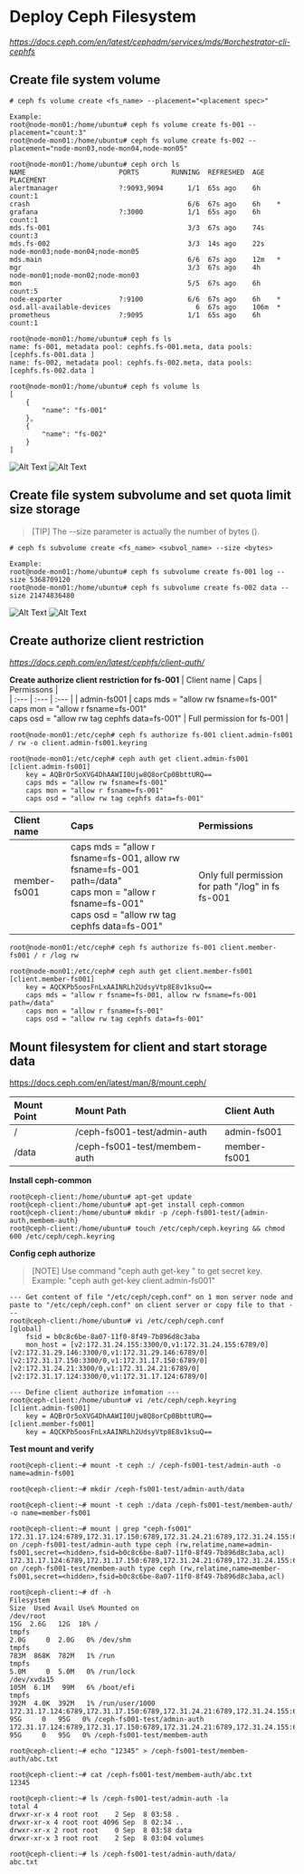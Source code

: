 # Deploy Ceph Filesystem
*https://docs.ceph.com/en/latest/cephadm/services/mds/#orchestrator-cli-cephfs*

## Create file system volume
```
# ceph fs volume create <fs_name> --placement="<placement spec>"

Example:
root@node-mon01:/home/ubuntu# ceph fs volume create fs-001 --placement="count:3"
root@node-mon01:/home/ubuntu# ceph fs volume create fs-002 --placement="node-mon03,node-mon04,node-mon05"
```

```
root@node-mon01:/home/ubuntu# ceph orch ls
NAME                       PORTS        RUNNING  REFRESHED  AGE   PLACEMENT                         
alertmanager               ?:9093,9094      1/1  65s ago    6h    count:1                           
crash                                       6/6  67s ago    6h    *                                 
grafana                    ?:3000           1/1  65s ago    6h    count:1                           
mds.fs-001                                  3/3  67s ago    74s   count:3                           
mds.fs-002                                  3/3  14s ago    22s   node-mon03;node-mon04;node-mon05  
mds.main                                    6/6  67s ago    12m   *                                 
mgr                                         3/3  67s ago    4h    node-mon01;node-mon02;node-mon03  
mon                                         5/5  67s ago    6h    count:5                           
node-exporter              ?:9100           6/6  67s ago    6h    *                                 
osd.all-available-devices                     6  67s ago    106m  *                                 
prometheus                 ?:9095           1/1  65s ago    6h    count:1

root@node-mon01:/home/ubuntu# ceph fs ls
name: fs-001, metadata pool: cephfs.fs-001.meta, data pools: [cephfs.fs-001.data ]
name: fs-002, metadata pool: cephfs.fs-002.meta, data pools: [cephfs.fs-002.data ]

root@node-mon01:/home/ubuntu# ceph fs volume ls
[
    {
        "name": "fs-001"
    },
    {
        "name": "fs-002"
    }
]
```

![Alt Text](ceph-fs1.png)
![Alt Text](ceph-fs-pool.png)
## Create file system subvolume and set quota limit size storage
> [TIP]
> The --size parameter is actually the number of bytes (<bytes>).
```
# ceph fs subvolume create <fs_name> <subvol_name> --size <bytes>

Example:
root@node-mon01:/home/ubuntu# ceph fs subvolume create fs-001 log --size 5368709120
root@node-mon01:/home/ubuntu# ceph fs subvolume create fs-002 data --size 21474836480
```
![Alt Text](ceph-fs2.png)
![Alt Text](ceph-fs3.png)

## Create authorize client restriction
*https://docs.ceph.com/en/latest/cephfs/client-auth/*

**Create authorize client restriction for fs-001**
| Client name | Caps | Permissons |   
| :--- | :--- |  :--- | 
| admin-fs001 | caps mds = "allow rw fsname=fs-001"<br>caps mon = "allow r fsname=fs-001"<br>caps osd = "allow rw tag cephfs data=fs-001" | Full permission for fs-001 |
```
root@node-mon01:/etc/ceph# ceph fs authorize fs-001 client.admin-fs001 / rw -o client.admin-fs001.keyring

root@node-mon01:/etc/ceph# ceph auth get client.admin-fs001
[client.admin-fs001]
	key = AQBrOr5oXVG4DhAAWII0Ujw8Q8orCp0BbttURQ==
	caps mds = "allow rw fsname=fs-001"
	caps mon = "allow r fsname=fs-001"
	caps osd = "allow rw tag cephfs data=fs-001"
```

| Client name | Caps | Permissions |   
| :--- | :--- |  :--- | 
| member-fs001 | caps mds = "allow r fsname=fs-001, allow rw fsname=fs-001 path=/data"<br>caps mon = "allow r fsname=fs-001"<br>caps osd = "allow rw tag cephfs data=fs-001" | Only full permission for path "/log" in fs fs-001 |
```
root@node-mon01:/etc/ceph# ceph fs authorize fs-001 client.member-fs001 / r /log rw

root@node-mon01:/etc/ceph# ceph auth get client.member-fs001
[client.member-fs001]
	key = AQCKPb5oosFnLxAAINRLh2UdsyVtp8E8v1ksuQ==
	caps mds = "allow r fsname=fs-001, allow rw fsname=fs-001 path=/data"
	caps mon = "allow r fsname=fs-001"
	caps osd = "allow rw tag cephfs data=fs-001"
```
## Mount filesystem for client and start storage data
https://docs.ceph.com/en/latest/man/8/mount.ceph/

| Mount Point| Mount Path | Client Auth |   
| :--- | :--- | :--- |
| / | /ceph-fs001-test/admin-auth | admin-fs001 |
| /data | /ceph-fs001-test/membem-auth | member-fs001 |

**Install ceph-common**
```
root@ceph-client:/home/ubuntu# apt-get update
root@ceph-client:/home/ubuntu# apt-get install ceph-common
root@ceph-client:/home/ubuntu# mkdir -p /ceph-fs001-test/{admin-auth,membem-auth}
root@ceph-client:/home/ubuntu# touch /etc/ceph/ceph.keyring && chmod 600 /etc/ceph/ceph.keyring
```

**Config ceph authorize**
> [NOTE]
> Use command "ceph auth get-key <client user>" to get secret key. Example: "ceph auth get-key client.admin-fs001"

```
--- Get content of file "/etc/ceph/ceph.conf" on 1 mon server node and paste to "/etc/ceph/ceph.conf" on client server or copy file to that ---
root@ceph-client:/home/ubuntu# vi /etc/ceph/ceph.conf
[global]
	fsid = b0c8c6be-8a07-11f0-8f49-7b896d8c3aba
	mon_host = [v2:172.31.24.155:3300/0,v1:172.31.24.155:6789/0] [v2:172.31.29.146:3300/0,v1:172.31.29.146:6789/0] [v2:172.31.17.150:3300/0,v1:172.31.17.150:6789/0] [v2:172.31.24.21:3300/0,v1:172.31.24.21:6789/0] [v2:172.31.17.124:3300/0,v1:172.31.17.124:6789/0]

--- Define client authorize infomation ---
root@ceph-client:/home/ubuntu# vi /etc/ceph/ceph.keyring
[client.admin-fs001]
	key = AQBrOr5oXVG4DhAAWII0Ujw8Q8orCp0BbttURQ==
[client.member-fs001]
	key = AQCKPb5oosFnLxAAINRLh2UdsyVtp8E8v1ksuQ==
```

**Test mount and verify**
```
root@ceph-client:~# mount -t ceph :/ /ceph-fs001-test/admin-auth -o name=admin-fs001

root@ceph-client:~# mkdir /ceph-fs001-test/admin-auth/data

root@ceph-client:~# mount -t ceph :/data /ceph-fs001-test/membem-auth/ -o name=member-fs001

root@ceph-client:~# mount | grep "ceph-fs001"
172.31.17.124:6789,172.31.17.150:6789,172.31.24.21:6789,172.31.24.155:6789,172.31.29.146:6789:/ on /ceph-fs001-test/admin-auth type ceph (rw,relatime,name=admin-fs001,secret=<hidden>,fsid=b0c8c6be-8a07-11f0-8f49-7b896d8c3aba,acl)
172.31.17.124:6789,172.31.17.150:6789,172.31.24.21:6789,172.31.24.155:6789,172.31.29.146:6789:/data on /ceph-fs001-test/membem-auth type ceph (rw,relatime,name=member-fs001,secret=<hidden>,fsid=b0c8c6be-8a07-11f0-8f49-7b896d8c3aba,acl)

root@ceph-client:~# df -h
Filesystem                                                                                           Size  Used Avail Use% Mounted on
/dev/root                                                                                             15G  2.6G   12G  18% /
tmpfs                                                                                                2.0G     0  2.0G   0% /dev/shm
tmpfs                                                                                                783M  868K  782M   1% /run
tmpfs                                                                                                5.0M     0  5.0M   0% /run/lock
/dev/xvda15                                                                                          105M  6.1M   99M   6% /boot/efi
tmpfs                                                                                                392M  4.0K  392M   1% /run/user/1000
172.31.17.124:6789,172.31.17.150:6789,172.31.24.21:6789,172.31.24.155:6789,172.31.29.146:6789:/       95G     0   95G   0% /ceph-fs001-test/admin-auth
172.31.17.124:6789,172.31.17.150:6789,172.31.24.21:6789,172.31.24.155:6789,172.31.29.146:6789:/data   95G     0   95G   0% /ceph-fs001-test/membem-auth

root@ceph-client:~# echo "12345" > /ceph-fs001-test/membem-auth/abc.txt

root@ceph-client:~# cat /ceph-fs001-test/membem-auth/abc.txt
12345

root@ceph-client:~# ls /ceph-fs001-test/admin-auth -la
total 4
drwxr-xr-x 4 root root    2 Sep  8 03:58 .
drwxr-xr-x 4 root root 4096 Sep  8 02:34 ..
drwxr-xr-x 2 root root    0 Sep  8 03:58 data
drwxr-xr-x 3 root root    2 Sep  8 03:04 volumes

root@ceph-client:~# ls /ceph-fs001-test/admin-auth/data/
abc.txt
```
